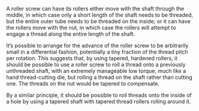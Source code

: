 A roller screw can have its rollers either move with the shaft through
the middle, in which case only a short length of the shaft needs to be
threaded, but the entire outer tube needs to be threaded on the
inside; or it can have the rollers move with the nut, in which case
the rollers will attempt to engage a thread along the entire length of
the shaft.

It’s possible to arrange for the advance of the roller screw to be
arbitrarily small in a differential fashion, potentially a tiny
fraction of the thread pitch per rotation.  This suggests that, by
using tapered, hardened rollers, it should be possible to use a roller
screw to roll a thread onto a previously unthreaded shaft, with an
extremely manageable low torque, much like a hand thread-cutting die,
but rolling a thread on the shaft rather than cutting one.  The
threads on the nut would be tapered to compensate.

By a similar principle, it should be possible to roll threads onto the
inside of a hole by using a tapered shaft with tapered thread rollers
rolling around it.
